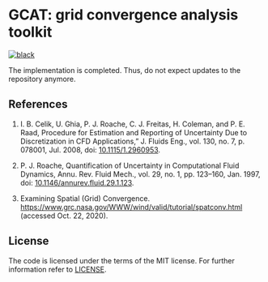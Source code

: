 # GCAT: grid convergence analysis toolkit

[![black](https://github.com/gabrielbdsantos/gcat/actions/workflows/black.yaml/badge.svg?branch=master&event=push)](https://github.com/gabrielbdsantos/gcat/actions/workflows/black.yaml)

The implementation is completed. Thus, do not expect updates to the repository
anymore.

## References

1. I. B. Celik, U. Ghia, P. J. Roache, C. J. Freitas, H. Coleman, and P. E.
   Raad, Procedure for Estimation and Reporting of Uncertainty Due to
   Discretization in CFD Applications,” J. Fluids Eng., vol. 130, no. 7, p.
   078001, Jul. 2008, doi: [10.1115/1.2960953][1].
  
2. P. J. Roache, Quantification of Uncertainty in Computational Fluid Dynamics,
   Annu. Rev. Fluid Mech., vol. 29, no. 1, pp. 123–160, Jan. 1997, doi:
   [10.1146/annurev.fluid.29.1.123][2].
  
3. Examining Spatial (Grid) Convergence.
   https://www.grc.nasa.gov/WWW/wind/valid/tutorial/spatconv.html (accessed
   Oct. 22, 2020).

## License

The code is licensed under the terms of the MIT license. For further
information refer to [LICENSE](./LICENSE).


[1]: https://doi.org/10.1115/1.2960953
[2]: https://doi.org/10.1146/annurev.fluid.29.1.123
